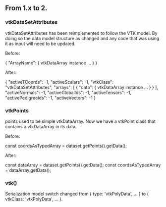 ## From 1.x to 2.

### vtkDataSetAttributes

vtkDataSetAttributes has been reimplemented to follow the VTK model. By doing so the data model structure as changed and any code that was using it as input will need to be updated.

Before:

{
   "ArrayName": { vtkDataArray instance ... }
}

After:

{
   "activeTCoords": -1,
   "activeScalars": -1,
   "vtkClass": "vtkDataSetAttributes",
   "arrays": [
     { "data": { vtkDataArray instance ... } }
   ],
   "activeNormals": -1,
   "activeGlobalIds": -1,
   "activeTensors": -1,
   "activePedigreeIds": -1,
   "activeVectors": -1
}

### vtkPoints

points used to be simple vtkDataArray.
Now we have a vtkPoint class that contains a vtkDataArray in its data.

Before:

const coordsAsTypedArray = dataset.getPoints().getData();

After:

const dataArray = dataset.getPoints().getData();
const coordsAsTypedArray = dataArray.getData();

### vtk()

Serialization model switch changed from { type: 'vtkPolyData', ... } to { vtkClass: 'vtkPolyData', ... }.
